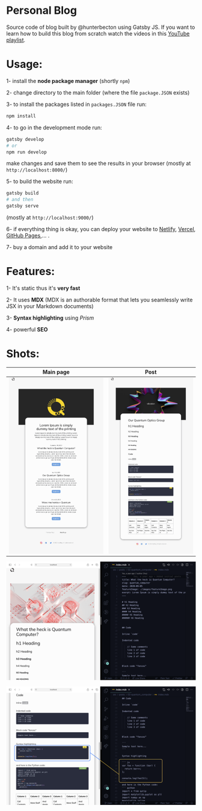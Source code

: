 # Personal Blog
Source code of blog built by @hunterbecton using Gatsby JS. If you want to learn how to build this blog from scratch watch the videos in this [YouTube playlist](https://www.youtube.com/playlist?list=PLW0RabRDhwwzVNhlOgQQgw6HJzXdM1MnT).

# Usage:
1- install the **node package manager** (shortly `npm`)

2- change directory to the main folder (where the file `package.JSON` exists)

3- to install the packages listed in `packages.JSON` file run:
```bash
npm install
```

4- to go in the development mode run:
```bash
gatsby develop
# or
npm run develop
```
make changes and save them to see the results in your browser (mostly at `http://localhost:8000/`)

5- to build the website run:
```bash
gatsby build
# and then
gatsby serve
```
(mostly at `http://localhost:9000/`)

6- if everything thing is okay, you can deploy your website to [Netlify](https://www.netlify.com), [Vercel](https://vercel.com), [GitHub Pages](githubpages),... .

7- buy a domain and add it to your website

# Features:
1- It's static thus it's **very fast**

2- It uses **MDX** (MDX is an authorable format that lets you seamlessly write JSX in your Markdown documents)

3- **Syntax highlighting** using *Prism*

4- powerful **SEO**



# Shots:

|                    Main page                    |                      Post                       |
| :---------------------------------------------: | :---------------------------------------------: |
| ![main page](./src/images/repo/pic1.png "Pic1") | ![post page](./src/images/repo/pic2.png "Pic2") |


![main page](./src/images/repo/pic4.png "Pic4")

![main page](./src/images/repo/pic3.png "Pic3")